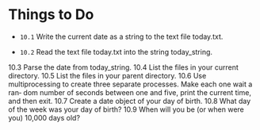 # Things to Do

- `10.1` Write the current date as a string to the text file today.txt.

- `10.2` Read the text file today.txt into the string today_string.

10.3 Parse the date from today_string.
10.4 List the files in your current directory.
10.5 List the files in your parent directory.
10.6 Use multiprocessing to create three separate processes. Make each one wait a ran‐
dom number of seconds between one and five, print the current time, and then exit.
10.7 Create a date object of your day of birth.
10.8 What day of the week was your day of birth?
10.9 When will you be (or when were you) 10,000 days old?
